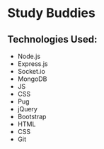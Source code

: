# Study Buddies

## Technologies Used:
* Node.js
* Express.js
* Socket.io
* MongoDB
* JS
* CSS
* Pug
* jQuery
* Bootstrap
* HTML
* CSS
* Git
